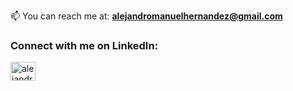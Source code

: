 
📫 You can reach me at: **alejandromanuelhernandez@gmail.com**

<h3 align="left">Connect with me on LinkedIn:</h3>
<p align="left">
<a href="https://linkedin.com/in/alejandromhernandez" target="blank"><img align="center" src="https://raw.githubusercontent.com/rahuldkjain/github-profile-readme-generator/master/src/images/icons/Social/linked-in-alt.svg" alt="alejandromhernandez" height="30" width="40" /></a>
</p>


